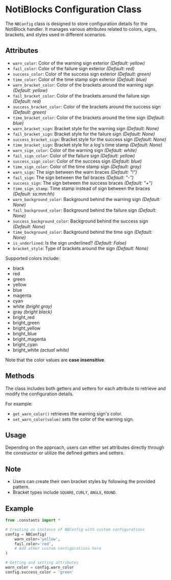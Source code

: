 # NotiBlocks Configuration Class

The `NBConfig` class is designed to store configuration details for the NotiBlock handler. It manages various attributes related to colors, signs, brackets, and styles used in different scenarios.

## Attributes

- `warn_color`: Color of the warning sign exterior *(Default: yellow)*
- `fail_color`: Color of the failure sign exterior *(Default: red)*
- `success_color`: Color of the success sign exterior *(Default: green)*
- `time_color`: Color of the time stamp sign exterior *(Default: blue)*
- `warn_bracket_color`: Color of the brackets around the warning sign *(Default: yellow)*
- `fail_bracket_color`: Color of the brackets around the failure sign *(Default: red)*
- `success_bracket_color`: Color of the brackets around the success sign *(Default: green)*
- `time_bracket_color`: Color of the brackets around the time sign *(Default: blue)*
- `warn_bracket_sign`: Bracket style for the warning sign *(Default: None)*
- `fail_bracket_sign`: Bracket style for the failure sign *(Default: None)*
- `success_bracket_sign`: Bracket style for the success sign *(Default: None)*
- `time_bracket_sign`: Bracket style for a log's time stamp *(Default: None)*
- `warn_sign_color`: Color of the warning sign *(Default: white)*
- `fail_sign_color`: Color of the failure sign *(Default: yellow)*
- `success_sign_color`: Color of the success sign *(Default: blue)*
- `time_sign_color`: Color of the time stamp sign *(Default: gray)*
- `warn_sign`: The sign between the warn braces *(Default: "!")*
- `fail_sign`: The sign between the fail braces *(Default: "-")*
- `success_sign`: The sign between the success braces *(Default: "+")*
- `time_sign_stamp`: Time stamp instead of sign between the braces *(Default: ss:mm:hh)*
- `warn_background_color`: Background behind the warning sign *(Default: None)*
- `fail_background_color`: Background behind the failure sign *(Default: None)*
- `success_background_color`: Background behind the success sign *(Default: None)*
- `time_background_color`: Background behind the time sign *(Default: None)*
- `is_underlined`: Is the sign underlined? *(Default: False)*
- `bracket_style`: Type of brackets around the sign *(Default: None)*

Supported colors include:
- black
- red
- green
- yellow
- blue
- magenta
- cyan
- white *(bright gray)*
- gray *(bright black)*
- bright_red
- bright_green
- bright_yellow
- bright_blue
- bright_magenta
- bright_cyan
- bright_white *(actual white)*

Note that the color values are **case insensitive**.

## Methods

The class includes both getters and setters for each attribute to retrieve and modify the configuration details.

For example:
- `get_warn_color()` retrieves the warning sign's color.
- `set_warn_color(value)` sets the color of the warning sign.

## Usage

Depending on the approach, users can either set attributes directly through the constructor or utilize the defined getters and setters.

## Note

- Users can create their own bracket styles by following the provided pattern.
- Bracket types include `SQUARE`, `CURLY`, `ANGLE`, `ROUND`.

## Example

```python
from .constants import *

# Creating an instance of NBConfig with custom configurations
config = NBConfig(
    warn_color='yellow',
    fail_color='red',
    # Add other custom configurations here
)

# Getting and setting attributes
warn_color = config.warn_color
config.success_color = 'green'
```